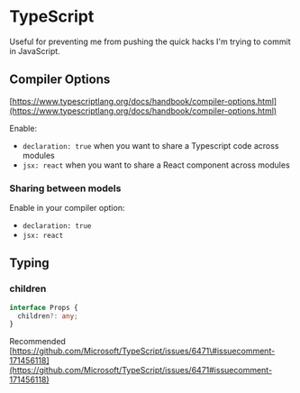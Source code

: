 # TypeScript

Useful for preventing me from pushing the quick hacks I'm trying to commit in JavaScript.

## Compiler Options

[https://www.typescriptlang.org/docs/handbook/compiler-options.html](https://www.typescriptlang.org/docs/handbook/compiler-options.html)

Enable:

* `declaration: true` when you want to share a Typescript code across modules
* `jsx: react` when you want to share a React component across modules

### Sharing between models

Enable in your compiler option:

* `declaration: true` 
* `jsx: react` 

## Typing

### children

```typescript
interface Props {
  children?: any;
}
```

Recommended [https://github.com/Microsoft/TypeScript/issues/6471\#issuecomment-171456118](https://github.com/Microsoft/TypeScript/issues/6471#issuecomment-171456118)

